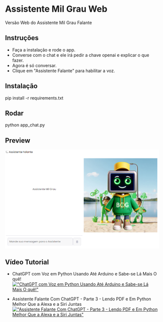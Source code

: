 # Assistente Mil Grau Web
Versão Web do Assistente Mil Grau Falante

## Instruções
- Faça a instalação e rode o app.
- Converse com o chat e ele irá pedir a chave openai e explicar o que fazer.
- Agora é só conversar.
- Clique em "Assistente Falante" para habilitar a voz.

## Instalação
pip install -r requirements.txt

## Rodar
python app_chat.py

## Preview
![alt text](https://github.com/inteligenciamilgrau/assistentemilgrauweb/blob/main/static/img/chat.png?raw=true)

## Vídeo Tutorial
- ChatGPT com Voz em Python Usando Até Arduino e Sabe-se Lá Mais O quê!
[!["ChatGPT com Voz em Python Usando Até Arduino e Sabe-se Lá Mais O quê!"](https://img.youtube.com/vi/n1-o7rvCCAI/0.jpg)](https://www.youtube.com/watch?v=n1-o7rvCCAI)

- Assistente Falante Com ChatGPT - Parte 3 - Lendo PDF e Em Python Melhor Que a Alexa e a Siri Juntas
[!["Assistente Falante Com ChatGPT - Parte 3 - Lendo PDF e Em Python Melhor Que a Alexa e a Siri Juntas"](https://img.youtube.com/vi/61OkuatGQtg/0.jpg)](https://www.youtube.com/watch?v=61OkuatGQtg)
